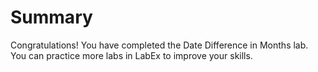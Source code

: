# Summary

Congratulations! You have completed the Date Difference in Months lab. You can practice more labs in LabEx to improve your skills.
